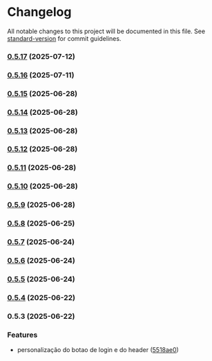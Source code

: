 # Changelog

All notable changes to this project will be documented in this file. See [standard-version](https://github.com/conventional-changelog/standard-version) for commit guidelines.

### [0.5.17](https://github.com/jubureba/frost-wolf-landing/compare/v0.5.16...v0.5.17) (2025-07-12)

### [0.5.16](https://github.com/jubureba/frost-wolf-landing/compare/v0.5.15...v0.5.16) (2025-07-11)

### [0.5.15](https://github.com/jubureba/frost-wolf-landing/compare/v0.5.14...v0.5.15) (2025-06-28)

### [0.5.14](https://github.com/jubureba/frost-wolf-landing/compare/v0.5.13...v0.5.14) (2025-06-28)

### [0.5.13](https://github.com/jubureba/frost-wolf-landing/compare/v0.5.12...v0.5.13) (2025-06-28)

### [0.5.12](https://github.com/jubureba/frost-wolf-landing/compare/v0.5.11...v0.5.12) (2025-06-28)

### [0.5.11](https://github.com/jubureba/frost-wolf-landing/compare/v0.5.10...v0.5.11) (2025-06-28)

### [0.5.10](https://github.com/jubureba/frost-wolf-landing/compare/v0.5.9...v0.5.10) (2025-06-28)

### [0.5.9](https://github.com/jubureba/frost-wolf-landing/compare/v0.5.8...v0.5.9) (2025-06-28)

### [0.5.8](https://github.com/jubureba/frost-wolf-landing/compare/v0.5.7...v0.5.8) (2025-06-25)

### [0.5.7](https://github.com/jubureba/frost-wolf-landing/compare/v0.5.6...v0.5.7) (2025-06-24)

### [0.5.6](https://github.com/jubureba/frost-wolf-landing/compare/v0.5.5...v0.5.6) (2025-06-24)

### [0.5.5](https://github.com/jubureba/frost-wolf-landing/compare/v0.5.4...v0.5.5) (2025-06-24)

### [0.5.4](https://github.com/jubureba/frost-wolf-landing/compare/v0.5.3...v0.5.4) (2025-06-22)

### 0.5.3 (2025-06-22)


### Features

* personalização do botao de login e do header ([5518ae0](https://github.com/jubureba/frost-wolf-landing/commit/5518ae0cc4e1a111445d59a11bc31037fbf7d442))
